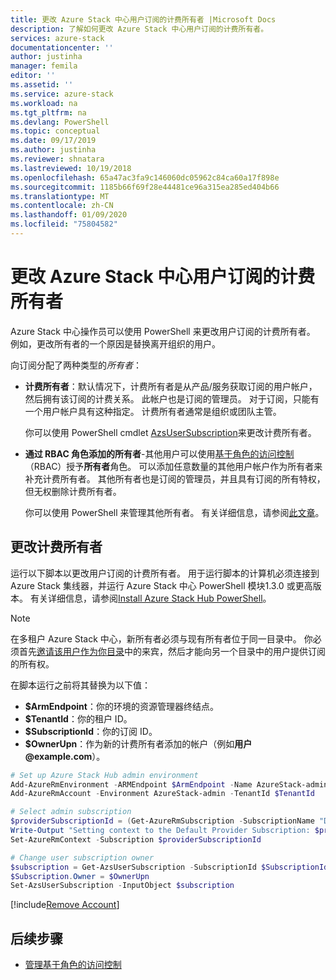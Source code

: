 ```yaml
---
title: 更改 Azure Stack 中心用户订阅的计费所有者 |Microsoft Docs
description: 了解如何更改 Azure Stack 中心用户订阅的计费所有者。
services: azure-stack
documentationcenter: ''
author: justinha
manager: femila
editor: ''
ms.assetid: ''
ms.service: azure-stack
ms.workload: na
ms.tgt_pltfrm: na
ms.devlang: PowerShell
ms.topic: conceptual
ms.date: 09/17/2019
ms.author: justinha
ms.reviewer: shnatara
ms.lastreviewed: 10/19/2018
ms.openlocfilehash: 65a47ac3fa9c146060dc05962c84ca60a17f898e
ms.sourcegitcommit: 1185b66f69f28e44481ce96a315ea285ed404b66
ms.translationtype: MT
ms.contentlocale: zh-CN
ms.lasthandoff: 01/09/2020
ms.locfileid: "75804582"
---
```

# <a name="change-the-billing-owner-for-an-azure-stack-hub-user-subscription"></a>更改 Azure Stack 中心用户订阅的计费所有者

Azure Stack 中心操作员可以使用 PowerShell 来更改用户订阅的计费所有者。 例如，更改所有者的一个原因是替换离开组织的用户。

向订阅分配了两种类型的*所有者*：

- **计费所有者**：默认情况下，计费所有者是从产品/服务获取订阅的用户帐户，然后拥有该订阅的计费关系。 此帐户也是订阅的管理员。 对于订阅，只能有一个用户帐户具有这种指定。 计费所有者通常是组织或团队主管。

  你可以使用 PowerShell cmdlet [AzsUserSubscription](/powershell/module/azs.subscriptions.admin/set-azsusersubscription)来更改计费所有者。  

- **通过 RBAC 角色添加的所有者**-其他用户可以使用[基于角色的访问控制](azure-stack-manage-permissions.md)（RBAC）授予**所有者**角色。 可以添加任意数量的其他用户帐户作为所有者来补充计费所有者。 其他所有者也是订阅的管理员，并且具有订阅的所有特权，但无权删除计费所有者。

  你可以使用 PowerShell 来管理其他所有者。 有关详细信息，请参阅[此文章](/azure/role-based-access-control/role-assignments-powershell)。

## <a name="change-the-billing-owner"></a>更改计费所有者

运行以下脚本以更改用户订阅的计费所有者。 用于运行脚本的计算机必须连接到 Azure Stack 集线器，并运行 Azure Stack 中心 PowerShell 模块1.3.0 或更高版本。 有关详细信息，请参阅[Install Azure Stack Hub PowerShell](azure-stack-powershell-install.md)。

>[!NOTE]
>在多租户 Azure Stack 中心，新所有者必须与现有所有者位于同一目录中。 你必须首先[邀请该用户作为你目录](/azure/active-directory/b2b/add-users-administrator)中的来宾，然后才能向另一个目录中的用户提供订阅的所有权。

在脚本运行之前将其替换为以下值：

- **$ArmEndpoint**：你的环境的资源管理器终结点。
- **$TenantId**：你的租户 ID。
- **$SubscriptionId**：你的订阅 ID。
- **$OwnerUpn**：作为新的计费所有者添加的帐户（例如**用户\@example.com**）。

```powershell
# Set up Azure Stack Hub admin environment
Add-AzureRmEnvironment -ARMEndpoint $ArmEndpoint -Name AzureStack-admin
Add-AzureRmAccount -Environment AzureStack-admin -TenantId $TenantId

# Select admin subscription
$providerSubscriptionId = (Get-AzureRmSubscription -SubscriptionName "Default Provider Subscription").Id
Write-Output "Setting context to the Default Provider Subscription: $providerSubscriptionId"
Set-AzureRmContext -Subscription $providerSubscriptionId

# Change user subscription owner
$subscription = Get-AzsUserSubscription -SubscriptionId $SubscriptionId
$Subscription.Owner = $OwnerUpn
Set-AzsUserSubscription -InputObject $subscription
```

[!include[Remove Account](../../includes/remove-account.md)]

## <a name="next-steps"></a>后续步骤

- [管理基于角色的访问控制](azure-stack-manage-permissions.md)
